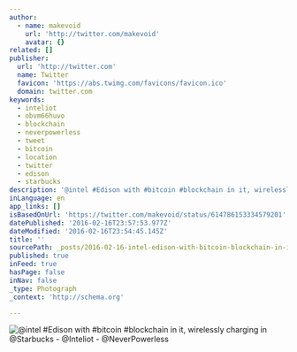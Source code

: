 ```yaml
---
author:
  - name: makevoid
    url: 'http://twitter.com/makevoid'
    avatar: {}
related: []
publisher:
  url: 'http://twitter.com'
  name: Twitter
  favicon: 'https://abs.twimg.com/favicons/favicon.ico'
  domain: twitter.com
keywords:
  - inteliot
  - obvm66huvo
  - blockchain
  - neverpowerless
  - tweet
  - bitcoin
  - location
  - twitter
  - edison
  - starbucks
description: '@intel #Edison with #bitcoin #blockchain in it, wirelessly charging in @Starbucks - @Inteliot - @NeverPowerless'
inLanguage: en
app_links: []
isBasedOnUrl: 'https://twitter.com/makevoid/status/614786153334579201'
datePublished: '2016-02-16T23:57:53.977Z'
dateModified: '2016-02-16T23:54:45.145Z'
title: ''
sourcePath: _posts/2016-02-16-intel-edison-with-bitcoin-blockchain-in-it-wirelessly-c.md
published: true
inFeed: true
hasPage: false
inNav: false
_type: Photograph
_context: 'http://schema.org'

---
```

![&commat;intel &num;Edison with &num;bitcoin &num;blockchain in it&comma; wirelessly charging in &commat;Starbucks - &commat;Inteliot - &commat;NeverPowerless](https://pbs.twimg.com/media/CIgot9wWEAEfZq6.jpg:large)